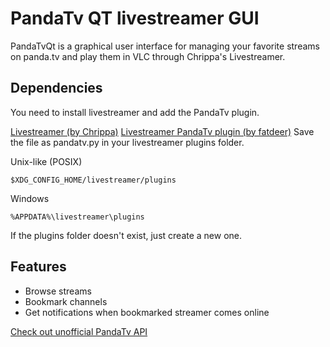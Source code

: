# PandaTv QT livestreamer GUI
PandaTvQt is a graphical user interface for managing your favorite streams on panda.tv and play them in VLC through Chrippa's Livestreamer.

## Dependencies
You need to install livestreamer and add the PandaTv plugin.

[Livestreamer (by Chrippa)](http://docs.livestreamer.io/install.html)
[Livestreamer PandaTv plugin (by fatdeer)](https://raw.githubusercontent.com/fatdeer/livestreamer/add-pandatv-plugin/src/livestreamer/plugins/pandatv.py)
Save the file as pandatv.py in your livestreamer plugins folder.

Unix-like (POSIX)
```
$XDG_CONFIG_HOME/livestreamer/plugins
```
Windows
```
%APPDATA%\livestreamer\plugins
```
If the plugins folder doesn't exist, just create a new one.

## Features
* Browse streams
* Bookmark channels
* Get notifications when bookmarked streamer comes online

[Check out unofficial PandaTv API](https://github.com/MatteO-Matic/pandatvAPI)
